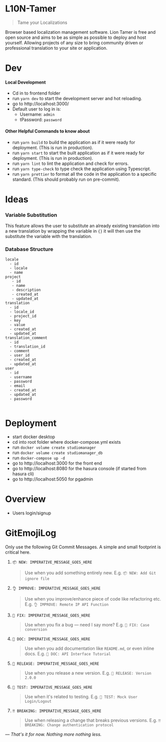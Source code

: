 # L10N-Tamer
> Tame your Localizations

Browser based localization management software. Lion Tamer is free and open source and aims to be as simple as possible 
to deploy and host yourself. Allowing projects of any size to bring community driven or professional translation to your site or application. 

# Dev

#### Local Development

- Cd in to frontend folder
- run `yarn dev` to start the development server and hot reloading.
- go to http://localhost:3000/
- Default user to log in is:
  - Username: `admin`
  - tPassword: `password`

#### Other Helpful Commands to know about

- run `yarn build` to build the application as if it were ready for deployment. (This is run in production).
- run `yarn start` to start the built application as if it were ready for deployment. (This is run in production).
- run `yarn lint` to lint the application and check for errors.
- run `yarn type-check` to type check the application using Typescript.
- run `yarn prettier` to format all the code in the application to a specific standard. (This should probably run on pre-commit).


# Ideas
### Variable Substitution
This feature allows the user to substitute an already existing translation into a new translation 
by wrapping the variable in `{}` it will then use the substitute the variable with the translation.

### Database Structure
```
locale
  - id
  - locale
  - name
project
   - id
   - name
   - description
   - created_at
   - updated_at
translation
  - id
  - locale_id
  - project_id
  - key
  - value
  - created_at
  - updated_at
translation_comment
  - id
  - translation_id
  - comment
  - user_id
  - created_at
  - updated_at
user
  - id
  - username
  - password
  - email
  - created_at
  - updated_at
  - password
  
```

# Deployment

- start docker desktop
- cd into root folder where docker-compose.yml exists
- run `docker volume create studiomanager`
- run `docker volume create studiomanager_db`
- run `docker-compose up -d`
- go to http://localhost:3000 for the front end
- go to http://localhost:8080 for the hasura console (if started from hasura cli)
- go to http://localhost:5050 for pgadmin

# Overview

- Users login/signup

# GitEmojiLog

Only use the following Git Commit Messages. A simple and small footprint is critical here.

1. `📦 NEW: IMPERATIVE_MESSAGE_GOES_HERE`

   > Use when you add something entirely new.
   > E.g. `📦 NEW: Add Git ignore file`

1. `👌 IMPROVE: IMPERATIVE_MESSAGE_GOES_HERE`

   > Use when you improve/enhance piece of code like refactoring etc.
   > E.g. `👌 IMPROVE: Remote IP API Function`

1. `🐛 FIX: IMPERATIVE_MESSAGE_GOES_HERE`

   > Use when you fix a bug — need I say more?
   > E.g. `🐛 FIX: Case conversion`

1. `📖 DOC: IMPERATIVE_MESSAGE_GOES_HERE`

   > Use when you add documentation like `README.md`, or even inline docs.
   > E.g. `📖 DOC: API Interface Tutorial`

1. `🚀 RELEASE: IMPERATIVE_MESSAGE_GOES_HERE`

   > Use when you release a new version.
   > E.g. `🚀 RELEASE: Version 2.0.0`

1. `🤖 TEST: IMPERATIVE_MESSAGE_GOES_HERE`

   > Use when it's related to testing.
   > E.g. `🤖 TEST: Mock User Login/Logout`

1. `‼️ BREAKING: IMPERATIVE_MESSAGE_GOES_HERE`
   > Use when releasing a change that breaks previous versions.
   > E.g. `‼️ BREAKING: Change authentication protocol`

_— That's it for now. Nothing more nothing less._
